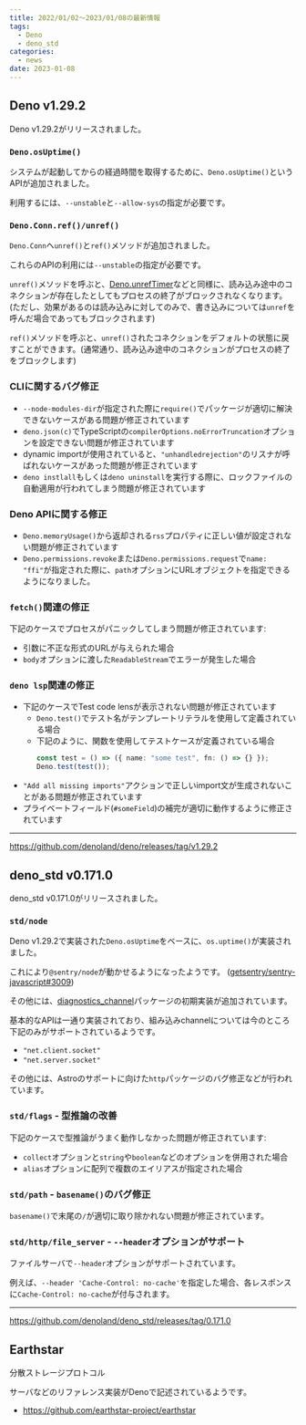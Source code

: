 ```yaml
---
title: 2022/01/02〜2023/01/08の最新情報
tags:
  - Deno
  - deno_std
categories:
  - news
date: 2023-01-08
---
```


## Deno v1.29.2

Deno v1.29.2がリリースされました。

### `Deno.osUptime()`

システムが起動してからの経過時間を取得するために、`Deno.osUptime()`というAPIが追加されました。

利用するには、`--unstable`と`--allow-sys`の指定が必要です。

### `Deno.Conn.ref()/unref()`

`Deno.Conn`へ`unref()`と`ref()`メソッドが追加されました。

これらのAPIの利用には`--unstable`の指定が必要です。

`unref()`メソッドを呼ぶと、[Deno.unrefTimer](https://deno.land/api@v1.29.1?s=Deno.unrefTimer)などと同様に、読み込み途中のコネクションが存在したとしてもプロセスの終了がブロックされなくなります。(ただし、効果があるのは読み込みに対してのみで、書き込みについては`unref`を呼んだ場合であってもブロックされます)

`ref()`メソッドを呼ぶと、`unref()`されたコネクションをデフォルトの状態に戻すことができます。(通常通り、読み込み途中のコネクションがプロセスの終了をブロックします)

### CLIに関するバグ修正

- `--node-modules-dir`が指定された際に`require()`でパッケージが適切に解決できないケースがある問題が修正されています
- `deno.json(c)`でTypeScriptの`compilerOptions.noErrorTruncation`オプションを設定できない問題が修正されています
- dynamic importが使用されていると、`"unhandledrejection"`のリスナが呼ばれないケースがあった問題が修正されています
- `deno instlall`もしくは`deno uninstall`を実行する際に、ロックファイルの自動適用が行われてしまう問題が修正されています

### Deno APIに関する修正

- `Deno.memoryUsage()`から返却される`rss`プロパティに正しい値が設定されない問題が修正されています
- `Deno.permissions.revoke`または`Deno.permissions.request`で`name: "ffi"`が指定された際に、`path`オプションにURLオブジェクトを指定できるようになりました。

### `fetch()`関連の修正

下記のケースでプロセスがパニックしてしまう問題が修正されています:

- 引数に不正な形式のURLが与えられた場合
- `body`オプションに渡した`ReadableStream`でエラーが発生した場合

### `deno lsp`関連の修正

- 下記のケースでTest code lensが表示されない問題が修正されています
  - `Deno.test()`でテスト名がテンプレートリテラルを使用して定義されている場合
  - 下記のように、関数を使用してテストケースが定義されている場合
      ```typescript
      const test = () => ({ name: "some test", fn: () => {} });
      Deno.test(test());
      ```
- `"Add all missing imports"`アクションで正しいimport文が生成されないことがある問題が修正されています
- プライベートフィールド(`#someField`)の補完が適切に動作するように修正されています

---

https://github.com/denoland/deno/releases/tag/v1.29.2

## deno_std v0.171.0

deno_std v0.171.0がリリースされました。

### `std/node`

Deno v1.29.2で実装された`Deno.osUptime`をベースに、`os.uptime()`が実装されました。

これにより`@sentry/node`が動かせるようになったようです。 ([getsentry/sentry-javascript#3009](https://github.com/getsentry/sentry-javascript/issues/3009#issuecomment-1364503874))

その他には、[diagnostics_channel](https://nodejs.org/docs/latest-v18.x/api/diagnostics_channel.html)パッケージの初期実装が追加されています。

基本的なAPIは一通り実装されており、組み込みchannelについては今のところ下記のみがサポートされているようです。

- `"net.client.socket"`
- `"net.server.socket"`

その他には、Astroのサポートに向けた`http`パッケージのバグ修正などが行われています。

### `std/flags` - 型推論の改善

下記のケースで型推論がうまく動作しなかった問題が修正されています:

- `collect`オプションと`string`や`boolean`などのオプションを併用された場合
- `alias`オプションに配列で複数のエイリアスが指定された場合

### `std/path` - `basename()`のバグ修正

`basename()`で末尾の`/`が適切に取り除かれない問題が修正されています。

### `std/http/file_server` - `--header`オプションがサポート

ファイルサーバで`--header`オプションがサポートされています。

例えば、`--header 'Cache-Control: no-cache'`を指定した場合、各レスポンスに`Cache-Control: no-cache`が付与されます。

---

https://github.com/denoland/deno_std/releases/tag/0.171.0

## Earthstar

分散ストレージプロトコル

サーバなどのリファレンス実装がDenoで記述されているようです。

* https://github.com/earthstar-project/earthstar
